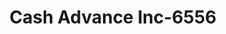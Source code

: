 ---
f_zip-code: 67337
f_state-code: KS
title: Cash Advance Inc-6556
f_phone: 620-251-9900
f_city-only: Coffeyville
f_address: 909 W 11th Street Ste C Coffeyville
f_location-unique-id: '6556'
slug: cash-advance-inc-6556
updated-on: '2024-05-30T13:46:58.046Z'
created-on: '2024-05-30T13:36:59.803Z'
published-on: '2024-05-30T13:54:32.469Z'
f_city-state: cms/city/coffeyville-ks.md
f_company: cms/company/cash-advance-inc.md
f_state: cms/state/kansas.md
layout: '[payday-loan].html'
tags: payday-loan
---